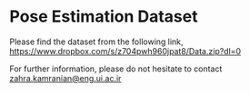 # Pose Estimation Dataset
Please find the dataset from the following link,
https://www.dropbox.com/s/z704pwh960jpat8/Data.zip?dl=0

For further information, please do not hesitate to contact zahra.kamranian@eng.ui.ac.ir
